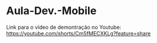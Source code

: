 # Aula-Dev.-Mobile
Link para o vídeo de demontração no Youtube: https://youtube.com/shorts/Cm5fMECXKLg?feature=share
